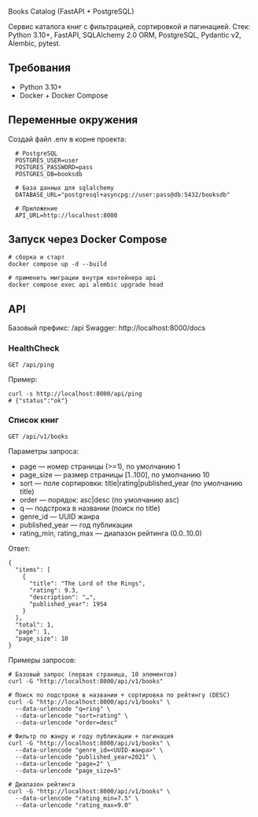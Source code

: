 Books Catalog (FastAPI + PostgreSQL)

Сервис каталога книг с фильтрацией, сортировкой и пагинацией.
Стек: Python 3.10+, FastAPI, SQLAlchemy 2.0 ORM, PostgreSQL, Pydantic v2, Alembic, pytest.


## Требования
- Python 3.10+
- Docker + Docker Compose


## Переменные окружения
Создай файл .env в корне проекта:
```
  # PostgreSQL
  POSTGRES_USER=user
  POSTGRES_PASSWORD=pass
  POSTGRES_DB=booksdb

  # База данных для sqlalchemy
  DATABASE_URL="postgresql+asyncpg://user:pass@db:5432/booksdb"

  # Приложение
  API_URL=http://localhost:8000
```


## Запуск через Docker Compose
```
# сборка и старт
docker compose up -d --build

# применить миграции внутри контейнера api
docker compose exec api alembic upgrade head
```


## API

Базовый префикс: /api
Swagger: http://localhost:8000/docs

### HealthCheck
```
GET /api/ping
```

Пример:
```
curl -s http://localhost:8000/api/ping
# {"status":"ok"}
```

### Список книг
```
GET /api/v1/books
```

Параметры запроса:
- page — номер страницы (>=1), по умолчанию 1
- page_size — размер страницы [1..100], по умолчанию 10
- sort — поле сортировки: title|rating|published_year (по умолчанию title)
- order — порядок: asc|desc (по умолчанию asc)
- q — подстрока в названии (поиск по title)
- genre_id — UUID жанра
- published_year — год публикации
- rating_min, rating_max — диапазон рейтинга (0.0..10.0)

Ответ:
```
{
  "items": [
    {
      "title": "The Lord of the Rings",
      "rating": 9.3,
      "description": "…",
      "published_year": 1954
    }
  ],
  "total": 1,
  "page": 1,
  "page_size": 10
}
```

Примеры запросов:
```
# Базовый запрос (первая страница, 10 элементов)
curl -G "http://localhost:8000/api/v1/books"

# Поиск по подстроке в названии + сортировка по рейтингу (DESC)
curl -G "http://localhost:8000/api/v1/books" \
  --data-urlencode "q=ring" \
  --data-urlencode "sort=rating" \
  --data-urlencode "order=desc"

# Фильтр по жанру и году публикации + пагинация
curl -G "http://localhost:8000/api/v1/books" \
  --data-urlencode "genre_id=<UUID-жанра>" \
  --data-urlencode "published_year=2021" \
  --data-urlencode "page=2" \
  --data-urlencode "page_size=5"

# Диапазон рейтинга
curl -G "http://localhost:8000/api/v1/books" \
  --data-urlencode "rating_min=7.5" \
  --data-urlencode "rating_max=9.0"
```
